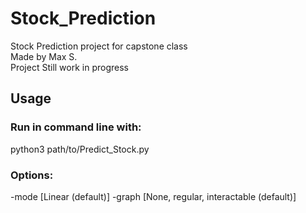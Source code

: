 # Stock_Prediction
 Stock Prediction project for capstone class
 <br />Made by Max S.
 <br />Project Still work in progress
 
 ## Usage
 ### Run in command line with:
 python3 path/to/Predict_Stock.py
 ### Options:
 -mode [Linear (default)]
 -graph [None, regular, interactable (default)]




